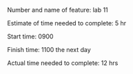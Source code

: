 Number and name of feature: lab 11

Estimate of time needed to complete: 5 hr

Start time: 0900

Finish time: 1100 the next day

Actual time needed to complete: 12 hrs
